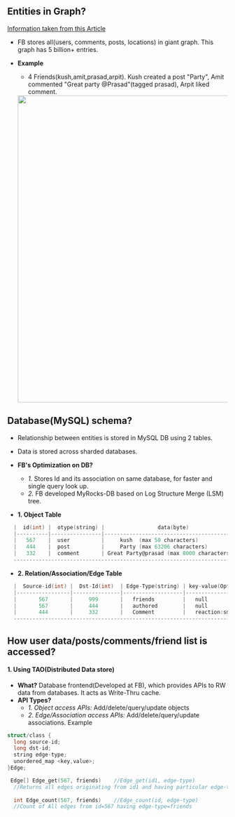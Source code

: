 ## Entities in Graph?

[Information taken from this Article](https://medium.com/swlh/an-introduction-to-facebooks-system-architecture-47cfcf597101#:~:text=The%20Data%20Model%20For%20Social,a%20single%20giant%20social%20graph.&text=A%20node%20represents%20an%20entity,the%20relationships%20between%20the%20nodes.)

- FB stores all(users, comments, posts, locations) in giant graph. This graph has 5 billion+ entries.
- **Example**
  - 4 Friends(kush,amit,prasad,arpit). Kush created a post "Party", Amit commented "Great party @Prasad"(tagged prasad), Arpit liked comment.
  
  <img src="https://i.ibb.co/9qBgMhp/fb-friends.png" width="700" />
  
## Database(MySQL) schema?
- Relationship between entities is stored in MySQL DB using 2 tables.
- Data is stored across sharded databases. 
- **FB's Optimization on DB?** 
  - *1.* Stores Id and its association on same database, for faster and single query look up.
  - *2.* FB developed MyRocks-DB based on Log Structure Merge (LSM) tree.

- **1. Object Table**
```c
  |  id(int) |  otype(string) |                 data(byte)              |
  |----------|----------------|-----------------------------------------|
  |   567    |  user          |     kush  (max 50 characters)           |
  |   444    |  post          |     Party (max 63206 characters)        |
  |   332    |  comment       | Great Party@prasad (max 8000 characters)|
  -----------------------------------------------------------------------
```

- **2. Relation/Association/Edge Table**
```c
  |  Source-id(int) |  Dst-Id(int)  | Edge-Type(string) | key-value(Optional)(byte) |
  |-----------------|---------------|-------------------|---------------------------|
  |       567       |     999       |   friends         |   null                    |
  |       567       |     444       |   authored        |   null                    |  
  |       444       |     332       |   Comment         |   reaction:smily emoji    |
  -----------------------------------------------------------------------------------
```

## How user data/posts/comments/friend list is accessed?
#### 1. Using TAO(Distributed Data store) 
  - **What?** Database frontend(Developed at FB), which provides APIs to RW data from databases. It acts as Write-Thru cache.
  - **API Types?**
    - *1. Object access APIs:* Add/delete/query/update objects
    - *2. Edge/Association access APIs:* Add/delete/query/update associations. Example
```c
struct/class {
  long source-id;
  long dst-id;
  string edge-type;  
  unordered_map <key,value>;
}Edge;

 Edge[] Edge_get(567, friends)    //Edge_get(id1, edge-type)   
  //Returns all edges originating from id1 and having particular edge-type
  
  int Edge_count(567, friends)    //Edge_count(id, edge-type)
  //Count of All edges from id=567 having edge-type=friends
```
